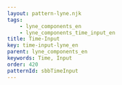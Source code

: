 ```yaml
---
layout: pattern-lyne.njk
tags: 
    - lyne_components_en
    - lyne_components_time_input_en
title: Time-Input
key: time-input-lyne_en
parent: lyne_components_en
keywords: Time, Input
order: 420
patternId: sbbTimeInput
---
```

